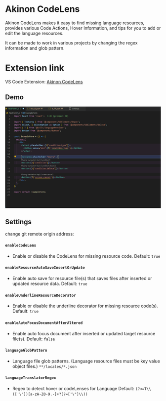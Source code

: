 # Akinon CodeLens

Akinon CodeLens makes it easy to find missing language resources, provides various Code Actions, Hover Information, and tips for you to add or edit the language resources.

It can be made to work in various projects by changing the regex information and glob pattern.




# Extension link
VS Code Extension: [Akinon CodeLens](https://marketplace.visualstudio.com/items?itemName=mustafa-kuru.akinon-codelens)


## Demo
![Demo](/demo.gif)



## Settings
 change git remote origin address: 

#### `enableCodeLens`

- Enable or disable the CodeLens for missing resource code. Default: `true`

#### `enableResourceAutoSaveInsertOrUpdate`

- Enable auto save for resource file(s) that saves files after inserted or updated resource data. Default: `true`	

#### `enableUnderlineResourceDecorator`

- Enable or disable the underline decorator for missing resource code(s). Default: `true`

#### `enableAutoFocusDocumentAfterAltered`

- Enable auto focus document after inserted or updated target resource file(s). Default: `false`

#### `languageGlobPattern`

- Language file glob patterns. (Language resource files must be key value object files.) `**/locales/*.json`		

#### `languageTranslatorRegex`

- Regex to detect hover or codeLenses for Language Default: `(?<=T\\(['\"])[a-zA-Z0-9.-]+?(?=['\"]\\))`
 
	 

 



